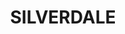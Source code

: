 ---
lastmod: '2025-04-06T06:05:20+00:00'
latitude: -33.936534
layout: suburb
longitude: 150.585995
postcode: '2752'
state: NSW
title: SILVERDALE
url: /nsw/silverdale/
---